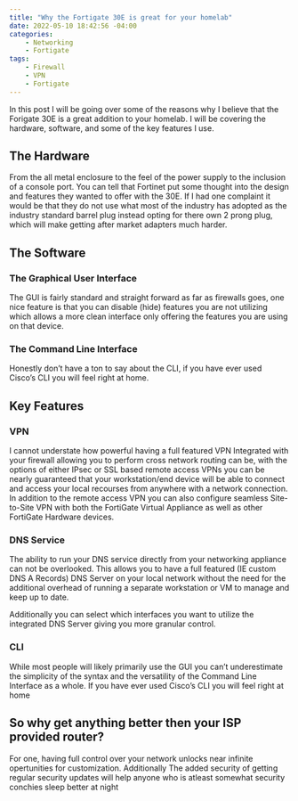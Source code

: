 ```yaml
---
title: "Why the Fortigate 30E is great for your homelab"
date: 2022-05-10 18:42:56 -04:00
categories:
    - Networking
    - Fortigate
tags:
    - Firewall
    - VPN
    - Fortigate
---
```

In this post I will be going over some of the reasons why I believe that the Forigate 30E is a great addition to your homelab. I will be covering the hardware, software, and some of the key features I use.

## The Hardware
From the all metal enclosure to the feel of the power supply to the inclusion of a console port. You can tell that Fortinet put some thought into the design and features they wanted to offer with the 30E. If I had one complaint it would be that they do not use what most of the industry has adopted as the industry standard barrel plug instead opting for there own 2 prong plug, which will make getting after market adapters much harder.

## The Software
### The Graphical User Interface
The GUI is fairly standard and straight forward as far as firewalls goes, one nice feature is that you can disable (hide) features you are not utilizing which allows a more clean interface only offering the features you are using on that device.

### The Command Line Interface
Honestly don’t have a ton to say about the CLI, if you have ever used Cisco’s CLI you will feel right at home.

## Key Features
### VPN
I cannot understate how powerful having a full featured VPN Integrated with your firewall allowing you to perform cross network routing can be, with the options of either IPsec or SSL based remote access VPNs you can be nearly guaranteed that your workstation/end device will be able to connect and access your local recourses from anywhere with a network connection. In addition to the remote access VPN you can also configure seamless Site-to-Site VPN with both the FortiGate Virtual Appliance as well as other FortiGate Hardware devices.

### DNS Service
The ability to run your DNS service directly from your networking appliance can not be overlooked. This allows you to have a full featured (IE custom DNS A Records) DNS Server on your local network without the need for the additional overhead of running a separate workstation or VM to manage and keep up to date.

Additionally you can select which interfaces you want to utilize the integrated DNS Server giving you more granular control.

### CLI
While most people will likely primarily use the GUI you can’t underestimate the simplicity of the syntax and the versatility of the Command Line Interface as a whole. If you have ever used Cisco’s CLI you will feel right at home

## So why get anything better then your ISP provided router?
For one, having full control over your network unlocks near infinite opertunities for customization. Additionally The added security of getting regular security updates will help anyone who is atleast somewhat security conchies sleep better at night